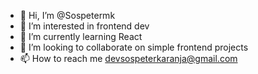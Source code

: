 - 👋 Hi, I’m @Sospetermk
- 👀 I’m interested in frontend dev
- 🌱 I’m currently learning React 
- 💞️ I’m looking to collaborate on simple frontend projects
- 📫 How to reach me devsospeterkaranja@gmail.com

<!---
Sospetermk/Sospetermk is a ✨ special ✨ repository because its `README.md` (this file) appears on your GitHub profile.
You can click the Preview link to take a look at your changes.
--->
